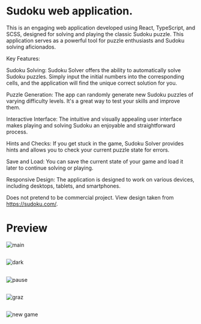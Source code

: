 # Sudoku web application.

This is an engaging web application developed using React, TypeScript, and SCSS, designed for solving and playing the classic Sudoku puzzle. This application serves as a powerful tool for puzzle enthusiasts and Sudoku solving aficionados.

Key Features:

Sudoku Solving: Sudoku Solver offers the ability to automatically solve Sudoku puzzles. Simply input the initial numbers into the corresponding cells, and the application will find the unique correct solution for you.

Puzzle Generation: The app can randomly generate new Sudoku puzzles of varying difficulty levels. It's a great way to test your skills and improve them.

Interactive Interface: The intuitive and visually appealing user interface makes playing and solving Sudoku an enjoyable and straightforward process.

Hints and Checks: If you get stuck in the game, Sudoku Solver provides hints and allows you to check your current puzzle state for errors.

Save and Load: You can save the current state of your game and load it later to continue solving or playing.

Responsive Design: The application is designed to work on various devices, including desktops, tablets, and smartphones.

Does not pretend to be commercial project. View design taken from https://sudoku.com/.

# Preview

![main](https://github.com/ShinokiX3/sudoku/assets/68112402/92a048a2-66b7-45b3-834f-386cefde1adf)
##
![dark](https://github.com/ShinokiX3/sudoku/assets/68112402/ea305c12-1f1d-41ed-b3d9-32ca17918e18)
##
![pause](https://github.com/ShinokiX3/sudoku/assets/68112402/b9ea4d1b-6683-41b6-9b2f-67917572ce8e)
##
![graz](https://github.com/ShinokiX3/sudoku/assets/68112402/ac850c28-d8a1-4e1e-a8b7-7f1e52d5e3e1)
##
![new game](https://github.com/ShinokiX3/sudoku/assets/68112402/9dbf08b5-a4ae-4da3-bed4-0c3e4ce59585)
